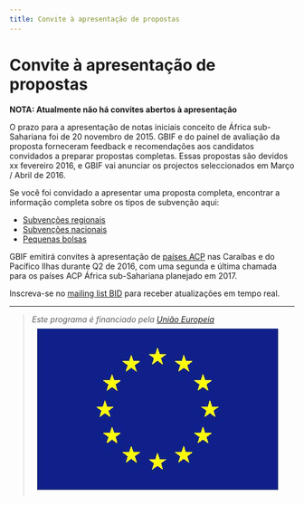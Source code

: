```yaml
---
title: Convite à apresentação de propostas
---
```

# Convite à apresentação de propostas 

**NOTA: Atualmente não há convites abertos à apresentação**

O prazo para a apresentação de notas iniciais conceito de África sub-Sahariana foi de 20 novembro de 2015. GBIF e do painel de avaliação da proposta forneceram feedback e recomendações aos candidatos convidados a preparar propostas completas. Essas propostas são devidos xx fevereiro 2016, e GBIF vai anunciar os projectos seleccionados em Março / Abril de 2016.

Se você foi convidado a apresentar uma proposta completa, encontrar a informação completa sobre os tipos de subvenção aqui:
+ [Subvenções regionais](/africa-2015/subvenções-regionais)
+ [Subvenções nacionais](/africa-2015/subvenções-nacionais)
+ [Pequenas bolsas](/africa-2015/pequenas-bolsas)

GBIF emitirá convites à apresentação de [países ACP](https://ec.europa.eu/europeaid/regions/african-caribbean-and-pacific-acp-region_en) nas Caraíbas e do Pacífico Ilhas durante Q2 de 2016, com uma segunda e última chamada para os países ACP África sub-Sahariana planejado em 2017.

Inscreva-se no [mailing list BID](http://#) para receber atualizações em tempo real.

------

>*Este programa é financiado pela [União Europeia](http://www.europa.eu)*
>![Flag of the European Union](/images/flag-yellow-low.jpg)